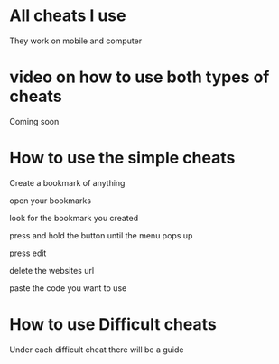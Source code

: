 # All cheats I use
They work on mobile and computer
# video on how to use both types of cheats
Coming soon
# How to use the simple cheats
Create a bookmark of anything

open your bookmarks

look for the bookmark you created 

press and hold the button until the menu pops up

press edit

delete the websites url

paste the code you want to use

# How to use Difficult cheats
Under each difficult cheat there will be a guide
